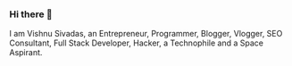 ### Hi there 👋
I am Vishnu Sivadas, an Entrepreneur, Programmer, Blogger, Vlogger, SEO Consultant, Full Stack Developer, Hacker, a Technophile and a Space Aspirant.
<!--
**VishnuSivadasVS/VishnuSivadasVS** is a ✨ _special_ ✨ repository because its `README.md` (this file) appears on your GitHub profile.

Here are some ideas to get you started:

- 🔭 I’m currently working on ...
- 🌱 I’m currently learning ...
- 👯 I’m looking to collaborate on ...
- 🤔 I’m looking for help with ...
- 💬 Ask me about ...
- 📫 How to reach me: ...
- 😄 Pronouns: ...
- ⚡ Fun fact: ...
-->
